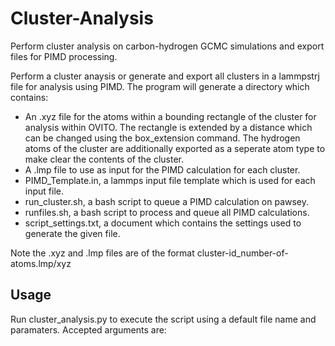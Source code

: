 # Cluster-Analysis
Perform cluster analysis on carbon-hydrogen GCMC simulations and export files for PIMD processing. 

Perform a cluster anaysis or generate and export all clusters in a lammpstrj file for analysis using PIMD. The program will generate a directory which contains:
- An .xyz file for the atoms within a bounding rectangle of the cluster for analysis within OVITO. The rectangle is extended by a distance which can be changed using the box_extension command. The hydrogen atoms of the cluster are additionally exported as a seperate atom type to make clear the contents of the cluster.
- A .lmp file to use as input for the PIMD calculation for each cluster.
- PIMD_Template.in, a lammps input file template which is used for each input file.
- run_cluster.sh, a bash script to queue a PIMD calculation on pawsey.
- runfiles.sh, a bash script to process and queue all PIMD calculations.
- script_settings.txt, a document which contains the settings used to generate the given file.

Note the .xyz and .lmp files are of the format cluster-id_number-of-atoms.lmp/xyz

## Usage

Run cluster_analysis.py to execute the script using a default file name and paramaters. Accepted arguments are:
